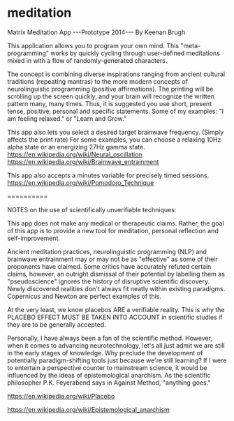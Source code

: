 meditation
==========

Matrix Meditation App
---Prototype 2014---
By Keenan Brugh

This application allows you to program your own mind. This "meta-programming" works by quickly cycling through user-defined meditations mixed in with a flow of randomly-generated characters.  

The concept is combining diverse inspirations ranging from ancient cultural traditions (repeating mantras) to the more modern concepts of neurolinguistic programming (positive affirmations). The printing will be scrolling up the screen quickly, and your brain will recognize the written pattern many, many times. Thus, it is suggested you use short, present tense, positive, personal and specific statements. Some of my examples: "I am feeling relaxed." or "Learn and Grow."

This app also lets you select a desired target brainwave frequency. (Simply affects the print rate)
For some examples, you can choose a relaxing 10Hz alpha state or an energizing 27Hz gamma state.
https://en.wikipedia.org/wiki/Neural_oscillation
https://en.wikipedia.org/wiki/Brainwave_entrainment

This app also accepts a minutes variable for precisely timed sessions.
https://en.wikipedia.org/wiki/Pomodoro_Technique

==========

NOTES on the use of scientifically unverifiable techniques:

This app does not make any medical or therapeutic claims. Rather, the goal of this app is to provide a new tool for meditation, personal reflection and self-improvement.

Ancient meditation practices, neurolinguistic programming (NLP) and brainwave entrainment may or may not be as "effective" as some of their proponents have claimed. Some critics have accurately refuted certain claims, however, an outright dismissal of their potential by labelling them as "pseudoscience" ignores the history of disruptive scientific discovery. Newly discovered realities don't always fit neatly within existing paradigms. Copernicus and Newton are perfect examples of this.

At the very least, we know placebos ARE a verifiable reality. This is why the PLACEBO EFFECT MUST BE TAKEN INTO ACCOUNT in scientific studies if they are to be generally accepted. 

Personally, I have always been a fan of the scientific method. However, when it comes to advancing neurotechnology, let's all just admit we are still in the early stages of knowledge. Why preclude the development of potentially paradigm-shifting tools just because we're still learning? If I were to entertain a perspective counter to mainstream science, it would be influenced by the ideas of epistemological anarchism. As the scientific philosopher P.K. Feyerabend says in Against Method, "anything goes."

https://en.wikipedia.org/wiki/Placebo

https://en.wikipedia.org/wiki/Epistemological_anarchism



